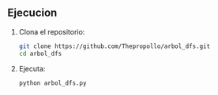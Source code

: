   ## Ejecucion

1. Clona el repositorio:
    ```bash
    git clone https://github.com/Thepropollo/arbol_dfs.git
    cd arbol_dfs
    ```

2. Ejecuta:
    ```bash
    python arbol_dfs.py
    ```
